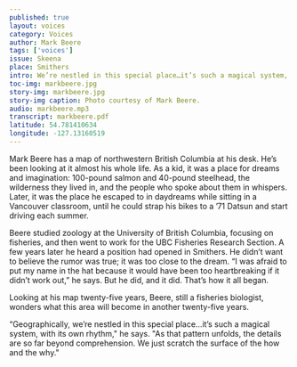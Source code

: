 ```yaml
---
published: true
layout: voices
category: Voices
author: Mark Beere
tags: ['voices']
issue: Skeena
place: Smithers
intro: We’re nestled in this special place…it’s such a magical system, with its own rhythm."
toc-img: markbeere.jpg
story-img: markbeere.jpg
story-img caption: Photo courtesy of Mark Beere.
audio: markbeere.mp3
transcript: markbeere.pdf
latitude: 54.781410634
longitude: -127.13160519
---
```


Mark Beere has a map of northwestern British Columbia at his desk. He’s been looking at it almost his whole life. As a kid, it was a place for dreams and imagination: 100-pound salmon and 40-pound steelhead, the wilderness they lived in, and the people who spoke about them in whispers. Later, it was the place he escaped to in daydreams while sitting in a Vancouver classroom, until he could strap his bikes to a ’71 Datsun and start driving each summer. 

Beere studied zoology at the University of British Columbia, focusing on fisheries, and then went to work for the UBC Fisheries Research Section. A few years later he heard a position had opened in Smithers. He didn’t want to believe the rumor was true; it was too close to the dream. “I was afraid to put my name in the hat because it would have been too heartbreaking if it didn’t work out,” he says.  But he did, and it did. That’s how it all began. 

Looking at his map twenty-five years, Beere, still a fisheries biologist, wonders what this area will become in another twenty-five years.

“Geographically, we’re nestled in this special place…it’s such a magical system, with its own rhythm," he says. "As that pattern unfolds, the details are so far beyond comprehension. We just scratch the surface of the how and the why."	
